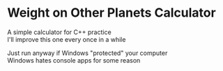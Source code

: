 # Weight on Other Planets Calculator

A simple calculator for C++ practice  
I'll improve this one every once in a while  
  
Just run anyway if Windows "protected" your computer  
Windows hates console apps for some reason
